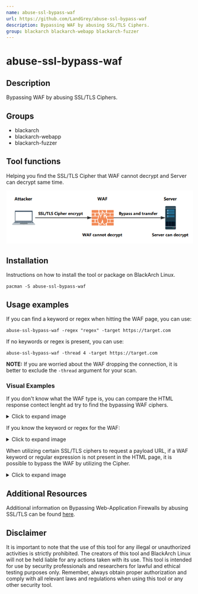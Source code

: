 ```yaml
---
name: abuse-ssl-bypass-waf
url: https://github.com/LandGrey/abuse-ssl-bypass-waf
description: Bypassing WAF by abusing SSL/TLS Ciphers.
group: blackarch blackarch-webapp blackarch-fuzzer
---
```


# abuse-ssl-bypass-waf

## Description
Bypassing WAF by abusing SSL/TLS Ciphers.

## Groups
- blackarch
- blackarch-webapp
- blackarch-fuzzer

## Tool functions
Helping you find the SSL/TLS Cipher that WAF cannot decrypt and Server can decrypt same time.

![logic-diagram](../media/abuse-ssl-bypass-waf-mind.png)

## Installation
Instructions on how to install the tool or package on BlackArch Linux.

```
pacman -S abuse-ssl-bypass-waf
```

## Usage examples
If you can find a keyword or regex when hitting the WAF page, you can use:
```
abuse-ssl-bypass-waf -regex "regex" -target https://target.com
```
If no keywords or regex is present, you can use:
```
abuse-ssl-bypass-waf -thread 4 -target https://target.com
```
**NOTE:** If you are worried about the WAF dropping the connection, it is better to exclude the `-thread` argument for your scan. 

### Visual Examples
If you don't know what the WAF type is, you can compare the HTML response contect lenght ad try to find the bypassing WAF ciphers.
<details>
<summary role="button">Click to expand image</summary>
<img src="../media/abuse-ssl-bypass-waf-example1.png"
    alt="screenshot of siteadviser provided by 42zip owner, Fefe"
/>
</details>

If you know the keyword or regex for the WAF:
<details>
<summary role="button">Click to expand image</summary>
<img src="../media/abuse-ssl-bypass-waf-example1.png"
    alt="screenshot of siteadviser provided by 42zip owner, Fefe"
/>
</details>

When utilizing certain SSL/TLS ciphers to request a payload URL, if a WAF keyword or regular expression is not present in the HTML page, it is possible to bypass the WAF by utilizing the Cipher.
<details>
<summary role="button">Click to expand image</summary>
<img src="../media/abuse-ssl-bypass-waf-example1.png"
    alt="screenshot of siteadviser provided by 42zip owner, Fefe"
/>
</details>

## Additional Resources
Additional information on Bypassing Web-Application Firewalls by abusing SSL/TLS can be found [here](https://0x09al.github.io/waf/bypass/ssl/2018/07/02/web-application-firewall-bypass.html).

## Disclaimer
It is important to note that the use of this tool for any illegal or unauthorized activities is strictly prohibited. The creators of this tool and BlackArch Linux will not be held liable for any actions taken with its use. This tool is intended for use by security professionals and researchers for lawful and ethical testing purposes only. Remember, always obtain proper authorization and comply with all relevant laws and regulations when using this tool or any other security tool.
